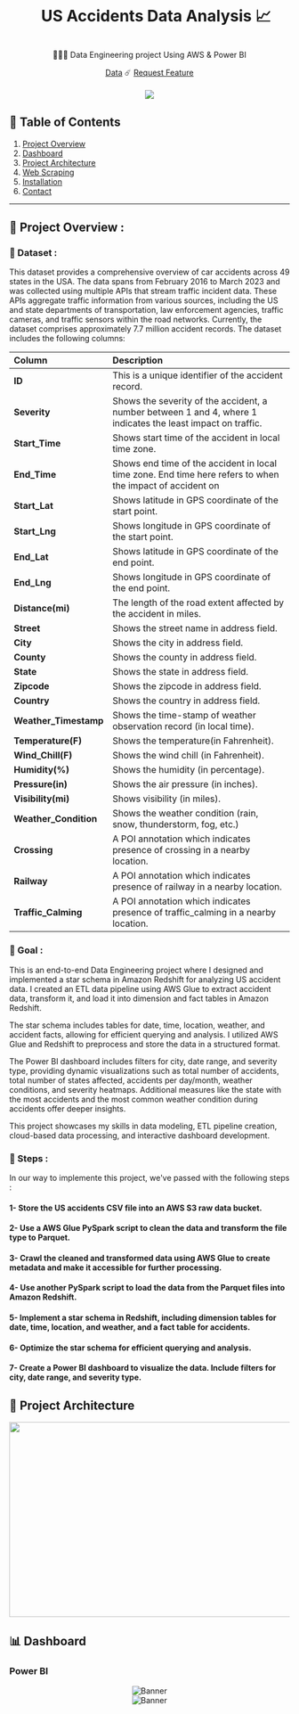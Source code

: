 <div align="center">
  
  <div id="user-content-toc">
    <ul>
      <summary><h1 style="display: inline-block;"> US Accidents Data Analysis 📈</h1></summary>
    </ul>
  </div>
  
  <p>👨‍🔧👷 Data Engineering project Using AWS & Power BI </p>
    <a href="https://www.kaggle.com/datasets/sobhanmoosavi/us-accidents" target="_blank">Data</a>
    ☄️
    <a href="https://github.com/ZaidBenmr/Accidentsdep/issues" target="_blank">Request Feature</a>
</div>
<br>

<div align="center">
      <a href="https://img.shields.io/badge/opencv-%23white.svg?style=for-the-badge&logo=opencv&logoColor=white">
      </a>
      <img src="https://img.shields.io/github/stars/hamagistral/DataEngineers-Glassdoor?color=blue&style=social"/>
</div>

## 📝 Table of Contents

1. [ Project Overview ](#introduction)
2. [ Dashboard ](#dashboard)
3. [ Project Architecture ](#arch)
4. [ Web Scraping ](#webscraping)
5. [ Installation ](#installation)
6. [ Contact ](#contact)
<hr>



<a name="introduction"></a>
## 🔬 Project Overview :

### 💾 Dataset : 
This dataset provides a comprehensive overview of car accidents across 49 states in the USA. The data spans from February 2016 to March 2023 and was collected using multiple APIs that stream traffic incident data. These APIs aggregate traffic information from various sources, including the US and state departments of transportation, law enforcement agencies, traffic cameras, and traffic sensors within the road networks. Currently, the dataset comprises approximately 7.7 million accident records.
The dataset includes the following columns:

| **Column** | **Description** |
| :--------------- |:---------------| 
| **ID** |  This is a unique identifier of the accident record. |  
| **Severity** | Shows the severity of the accident, a number between 1 and 4, where 1 indicates the least impact on traffic. |
| **Start_Time**   |  Shows start time of the accident in local time zone.  |
| **End_Time**   |  Shows end time of the accident in local time zone. End time here refers to when the impact of accident on  |
| **Start_Lat**   |  Shows latitude in GPS coordinate of the start point.  |
| **Start_Lng**   |   Shows longitude in GPS coordinate of the start point.  |
| **End_Lat**   |  Shows latitude in GPS coordinate of the end point.  |
| **End_Lng**   |  Shows longitude in GPS coordinate of the end point.  |
| **Distance(mi)**   |  The length of the road extent affected by the accident in miles.  |
| **Street**   |  Shows the street name in address field.  |
| **City**   |  Shows the city in address field.  |
| **County**   |  Shows the county in address field.  |
| **State**   |  Shows the state in address field.  |
| **Zipcode**   |  Shows the zipcode in address field.  |
| **Country**   |  Shows the country in address field.  |
| **Weather_Timestamp**   |  Shows the time-stamp of weather observation record (in local time).  |
| **Temperature(F)**   |  Shows the temperature(in Fahrenheit).  |
| **Wind_Chill(F)**   |  Shows the wind chill (in Fahrenheit).  |
| **Humidity(%)**   |  Shows the humidity (in percentage).  |
| **Pressure(in)**   |  Shows the air pressure (in inches).  |
| **Visibility(mi)**   |  Shows visibility (in miles).  |
| **Weather_Condition**   |  Shows the weather condition (rain, snow, thunderstorm, fog, etc.)  |
| **Crossing**   |  A POI annotation which indicates presence of crossing in a nearby location.  |
| **Railway**   |  A POI annotation which indicates presence of railway in a nearby location.  |
| **Traffic_Calming**   |  A POI annotation which indicates presence of traffic_calming in a nearby location.  |


### 🎯 Goal :

This is an end-to-end Data Engineering project where I designed and implemented a star schema in Amazon Redshift for analyzing US accident data. I created an ETL data pipeline using AWS Glue to extract accident data, transform it, and load it into dimension and fact tables in Amazon Redshift.

The star schema includes tables for date, time, location, weather, and accident facts, allowing for efficient querying and analysis. I utilized AWS Glue and Redshift to preprocess and store the data in a structured format.

The Power BI dashboard includes filters for city, date range, and severity type, providing dynamic visualizations such as total number of accidents, total number of states affected, accidents per day/month, weather conditions, and severity heatmaps. Additional measures like the state with the most accidents and the most common weather condition during accidents offer deeper insights.

This project showcases my skills in data modeling, ETL pipeline creation, cloud-based data processing, and interactive dashboard development.


### 🧭 Steps :

In our way to implemente this project, we've passed with the following steps :

#### 1- Store the US accidents CSV file into an AWS S3 raw data bucket.
#### 2- Use a AWS Glue PySpark script to clean the data and transform the file type to Parquet.
#### 3- Crawl the cleaned and transformed data using AWS Glue to create metadata and make it accessible for further processing.
#### 4- Use another PySpark script to load the data from the Parquet files into Amazon Redshift.
#### 5- Implement a star schema in Redshift, including dimension tables for date, time, location, and weather, and a fact table for accidents.
#### 6- Optimize the star schema for efficient querying and analysis.
#### 7- Create a Power BI dashboard to visualize the data. Include filters for city, date range, and severity type.

<a name="arch"></a>
## 📝 Project Architecture
<div align="center">
  <img src="https://github.com/ZaidBenmr/Accidentsdep/blob/main/images/architecture.PNG" alt="Banner" width="1200" height="350">
</div>

<a name="dashboard"></a>
## 📊 Dashboard
### Power BI
<div align="center">
  <img src="https://github.com/ZaidBenmr/Accidentsdep/blob/main/images/US Accidents dashboard 1.PNG" alt="Banner">
</div>
<div align="center">
  <img src="https://github.com/ZaidBenmr/Accidentsdep/blob/main/images/US Accidents dashboard 2.PNG" alt="Banner">
</div>
